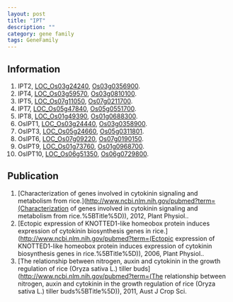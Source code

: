 ```yaml
---
layout: post
title: "IPT"
description: ""
category: gene family
tags: GeneFamily
---
```


## Information
1. IPT2, [LOC_Os03g24240](http://rice.plantbiology.msu.edu/cgi-bin/ORF_infopage.cgi?orf=LOC_Os03g24240), [Os03g0356900](http://rapdb.dna.affrc.go.jp/viewer/gbrowse_details/irgsp1?name=Os03g0356900).
2. IPT4, [LOC_Os03g59570](http://rice.plantbiology.msu.edu/cgi-bin/ORF_infopage.cgi?orf=LOC_Os03g59570), [Os03g0810100](http://rapdb.dna.affrc.go.jp/viewer/gbrowse_details/irgsp1?name=Os03g0810100).
3. IPT5, [LOC_Os07g11050](http://rice.plantbiology.msu.edu/cgi-bin/ORF_infopage.cgi?orf=LOC_Os07g11050), [Os07g0211700](http://rapdb.dna.affrc.go.jp/viewer/gbrowse_details/irgsp1?name=Os07g0211700).
4. IPT7, [LOC_Os05g47840](http://rice.plantbiology.msu.edu/cgi-bin/ORF_infopage.cgi?orf=LOC_Os05g47840), [Os05g0551700](http://rapdb.dna.affrc.go.jp/viewer/gbrowse_details/irgsp1?name=Os05g0551700).
5. IPT8, [LOC_Os01g49390](http://rice.plantbiology.msu.edu/cgi-bin/ORF_infopage.cgi?orf=LOC_Os01g49390), [Os01g0688300](http://rapdb.dna.affrc.go.jp/viewer/gbrowse_details/irgsp1?name=Os01g0688300).
6. OsIPT1, [LOC_Os03g24440](http://rice.plantbiology.msu.edu/cgi-bin/ORF_infopage.cgi?orf=LOC_Os03g24440), [Os03g0358900](http://rapdb.dna.affrc.go.jp/viewer/gbrowse_details/irgsp1?name=Os03g0358900).
7. OsIPT3, [LOC_Os05g24660](http://rice.plantbiology.msu.edu/cgi-bin/ORF_infopage.cgi?orf=LOC_Os05g24660), [Os05g0311801](http://rapdb.dna.affrc.go.jp/viewer/gbrowse_details/irgsp1?name=Os05g0311801).
8. OsIPT6, [LOC_Os07g09220](http://rice.plantbiology.msu.edu/cgi-bin/ORF_infopage.cgi?orf=LOC_Os07g09220), [Os07g0190150](http://rapdb.dna.affrc.go.jp/viewer/gbrowse_details/irgsp1?name=Os07g0190150).
9. OsIPT9, [LOC_Os01g73760](http://rice.plantbiology.msu.edu/cgi-bin/ORF_infopage.cgi?orf=LOC_Os01g73760), [Os01g0968700](http://rapdb.dna.affrc.go.jp/viewer/gbrowse_details/irgsp1?name=Os01g0968700).
10. OsIPT10, [LOC_Os06g51350](http://rice.plantbiology.msu.edu/cgi-bin/ORF_infopage.cgi?orf=LOC_Os06g51350), [Os06g0729800](http://rapdb.dna.affrc.go.jp/viewer/gbrowse_details/irgsp1?name=Os06g0729800).

## Publication
1. [Characterization of genes involved in cytokinin signaling and metabolism from rice.](http://www.ncbi.nlm.nih.gov/pubmed?term=(Characterization of genes involved in cytokinin signaling and metabolism from rice.%5BTitle%5D)), 2012, Plant Physiol..
2. [Ectopic expression of KNOTTED1-like homeobox protein induces expression of cytokinin biosynthesis genes in rice.](http://www.ncbi.nlm.nih.gov/pubmed?term=(Ectopic expression of KNOTTED1-like homeobox protein induces expression of cytokinin biosynthesis genes in rice.%5BTitle%5D)), 2006, Plant Physiol..
3. [The relationship between nitrogen, auxin and cytokinin in the growth regulation of rice (Oryza sativa L.) tiller buds](http://www.ncbi.nlm.nih.gov/pubmed?term=(The relationship between nitrogen, auxin and cytokinin in the growth regulation of rice (Oryza sativa L.) tiller buds%5BTitle%5D)), 2011, Aust J Crop Sci.


